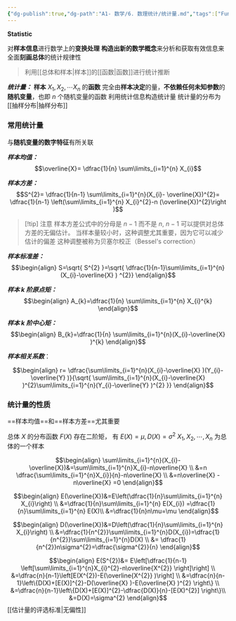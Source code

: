 ```yaml
---
{"dg-publish":true,"dg-path":"A1- 数学/6. 数理统计/统计量.md","tags":["Function"],"permalink":"/A1- 数学/6. 数理统计/统计量/","dgPassFrontmatter":true,"noteIcon":"","created":"2024-05-21T15:20:28.636+08:00","updated":"2025-04-14T18:25:19.667+08:00"}
---
```


**Statistic**

对**样本信息**进行数学上的**变换处理**
**构造出新的数学概念**来分析和获取有效信息来全面**刻画总体**的统计规律性
>利用[[总体和样本\|样本]]的[[函数\|函数]]进行统计推断

***统计量：***
**样本** $X_{1},X_{2},\cdots X_{n}$ 的**函数**
完全由**样本决定**的量，**不依赖任何未知参数**的**随机变量**，也即 $n$ 个随机变量的函数 
	利用统计信息构造统计量
	统计量的分布为[[抽样分布\|抽样分布]]

### 常用统计量
与**随机变量的数字特征**有所关联


***样本均值：***
$$\overline{X}= \dfrac{1}{n} \sum\limits_{i=1}^{n} X_{i}$$

***样本方差：***
$$S^{2}= \dfrac{1}{n-1} \sum\limits_{i=1}^{n}(X_{i}- \overline{X})^{2}= \dfrac{1}{n-1} \left(\sum\limits_{i=1}^{n} X_{i}^{2}-n (\overline{X})^{2}\right )$$


>[!tip] 注意 
>样本方差公式中的分母是 $n−1$ 而不是 $n$,
> $n−1$ 可以提供对总体方差的无偏估计。
>当样本量较小时，这种调整尤其重要，因为它可以减少估计的偏差
>这种调整被称为贝塞尔校正（Bessel's correction）

***样本标准差：***
$$\begin{align}
S=\sqrt{ S^{2} }=\sqrt{ \dfrac{1}{n-1}\sum\limits_{i=1}^{n}(X_{i}-\overline{X}  ) ^{2}}
\end{align}$$


***样本 k 阶原点矩：***
$$\begin{align}
A_{k}=\dfrac{1}{n} \sum\limits_{i=1}^{n} X_{i}^{k}
\end{align}$$

***样本 k 阶中心矩：***
$$\begin{align}
B_{k}=\dfrac{1}{n} \sum\limits_{i=1}^{n}(X_{i}-\overline{X}  )^{k}
\end{align}$$

***样本相关系数***：

$$\begin{align}
r= \dfrac{\sum\limits_{i=1}^{n}(X_{i}-\overline{X}  )(Y_{i}-\overline{Y}  )}{\sqrt{ \sum\limits_{i=1}^{n}(X_{i}-\overline{X}  )^{2}\sum\limits_{i=1}^{n}(Y_{i}-\overline{Y}  )^{2} }}
\end{align}$$



### 统计量的性质
==样本均值==和==样本方差==尤其重要

总体 $X$ 的分布函数 $F(X)$ 存在二阶矩， 有 $E(X)=\mu,D(X)=\sigma^{2}$
$X_{1},X_{2},\cdots,X_{n}$ 为总体的一个样本

$$\begin{align}
\sum\limits_{i=1}^{n}(X_{i}-\overline{X})&=\sum\limits_{i=1}^{n}X_{i}-n\overline{X}   \\
&=n \dfrac{\sum\limits_{i=1}^{n}X_{i}}{n}-n\overline{X}   \\
&=n\overline{X}  -n\overline{X}  =0
\end{align}$$


$$\begin{align}
E(\overline{X})&=E\left(\dfrac{1}{n}\sum\limits_{i=1}^{n} X_{i}\right) \\
&=\dfrac{1}{n}\sum\limits_{i=1}^{n} E(X_{i}) =\dfrac{1}{n}\sum\limits_{i=1}^{n} E(X)\\
&=\dfrac{1}{n}n\mu=\mu
\end{align}$$


$$\begin{align}
D(\overline{X})&=D\left(\dfrac{1}{n}\sum\limits_{i=1}^{n} X_{i}\right) \\
&=\dfrac{1}{n^{2}}\sum\limits_{i=1}^{n}D(X_{i})=\dfrac{1}{n^{2}}\sum\limits_{i=1}^{n}D(X) \\
&= \dfrac{1}{n^{2}}n\sigma^{2}=\dfrac{\sigma^{2}}{n}
\end{align}$$


$$\begin{align}
E(S^{2})&= E\left[\dfrac{1}{n-1} \left[\sum\limits_{i=1}^{n}X_{i}^{2}-n\overline{X^{2}}  \right]\right] \\
&=\dfrac{n}{n-1}\left[E(X^{2})-E(\overline{X^{2}}  )\right] \\
&=\dfrac{n}{n-1}\left\{D(X)+[E(X)]^{2}-D(\overline{X}  )-E(\overline{X}  )^{2} \right\} \\
&=\dfrac{n}{n-1}\left\{D(X)+[E(X)]^{2}-\dfrac{D(X)}{n}-[E(X)^{2}] \right\}\\
&=D(X)=\sigma^{2}
\end{align}$$
[[估计量的评选标准\|无偏性]]




